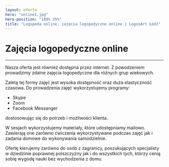 ```yaml
---
layout: oferta
hero: "online1.jpg"
hero-position: "100% 35%"
title: "Logopeda online, zajęcia logopedyczne online | LogosArt Łódź"
---
```


# Zajęcia logopedyczne online

<hr>

Nasza oferta jest również dostępna przez internet. Z powodzeniem prowadzimy zdalne zajęcia logopedyczne 
dla różnych grup wiekowych.

Zaletą tej formy zajęć jest wysoka dostępność oraz duża elastyczność czasowa. 
Do prowadzenia zajęć wykorzystujemy programy: 

- Skype
- Zoom
- Facebook Messanger

dostosowując się do potrzeb i możliwości klienta.

W sesjach wykorzystujemy materiały, które udostępniamy mailowo. Zawierają one zarówno 
ćwiczenia wykorzystywane podczas zajęć jak i zadania domowe do wykonywania samodzielnie.

Ofertę kierujemy zarówno do osób z zagranicy, poszukujących specjalisty w dziedzinie 
poprawnej polszczyzny jak i do wszystkich tych, którzy cenią sobię wygodę nauki bez wychodzenia z domu.

